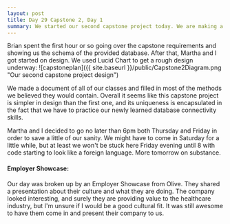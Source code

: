 ```yaml
---
layout: post
title: Day 29 Capstone 2, Day 1
summary: We started our second capstone project today. We are making a venue reservation system to practice interacting with a database in Java. 
---
```


Brian spent the first hour or so going over the capstone requirements and showing us the schema of the provided database. After that, Martha and I got started on design. We used Lucid Chart to get a rough design underway: ![capstoneplan]({{ site.baseurl }}/public/Capstone2Diagram.png "Our second capstone project design") 

We made a document of all of our classes and filled in most of the methods we believed they would contain. Overall it seems like this capstone project is simpler in design than the first one, and its uniqueness is encapsulated in the fact that we have to practice our newly learned database connectivity skills. 

Martha and I decided to go no later than 6pm both Thursday and Friday in order to save a little of our sanity. We might have to come in Saturday for a little while, but at least we won't be stuck here Friday evening until 8 with code starting to look like a foreign language. More tomorrow on substance. 

#### Employer Showcase:
Our day was broken up by an Employer Showcase from Olive. They shared a presentation about their culture and what they are doing. The company looked interesting, and surely they are providing value to the healthcare industry, but I'm unsure if I would be a good cultural fit. It was still awesome to have them come in and present their company to us. 



